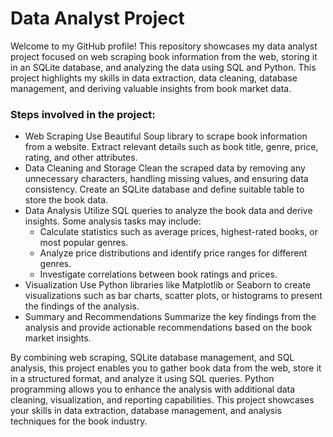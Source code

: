 # Data Analyst Project

Welcome to my GitHub profile! This repository showcases my data analyst project focused on web scraping book information from the web, storing it in an SQLite database, and analyzing the data using SQL and Python. This project highlights my skills in data extraction, data cleaning, database management, and deriving valuable insights from book market data.

### Steps involved in the project:
- Web Scraping
Use Beautiful Soup library to scrape book information from a website. Extract relevant details such as book title, genre, price, rating, and other attributes.
- Data Cleaning and Storage
Clean the scraped data by removing any unnecessary characters, handling missing values, and ensuring data consistency. Create an SQLite database and define suitable table to store the book data.
- Data Analysis
Utilize SQL queries to analyze the book data and derive insights. Some analysis tasks may include:
    - Calculate statistics such as average prices, highest-rated books, or most popular genres.
    - Analyze price distributions and identify price ranges for different genres.
    - Investigate correlations between book ratings and prices.
- Visualization
Use Python libraries like Matplotlib or Seaborn to create visualizations such as bar charts, scatter plots, or histograms to present the findings of the analysis.
- Summary and Recommendations
Summarize the key findings from the analysis and provide actionable recommendations based on the book market insights. 

By combining web scraping, SQLite database management, and SQL analysis, this project enables you to gather book data from the web, store it in a structured format, and analyze it using SQL queries. Python programming allows you to enhance the analysis with additional data cleaning, visualization, and reporting capabilities. This project showcases your skills in data extraction, database management, and analysis techniques for the book industry.
